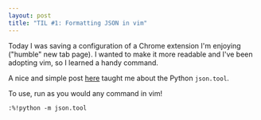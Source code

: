 ```yaml
---
layout: post
title: "TIL #1: Formatting JSON in vim"
---
```


Today I was saving a configuration of a Chrome extension I'm enjoying ("humble" new tab page). I wanted to make it more readable and I've been adopting vim, so I learned a handy command.

A nice and simple post [here](https://blog.realnitro.be/2010/12/20/format-json-in-vim-using-pythons-jsontool-module/) taught me about the Python `json.tool`.

To use, run as you would any command in vim!

```
:%!python -m json.tool
```
